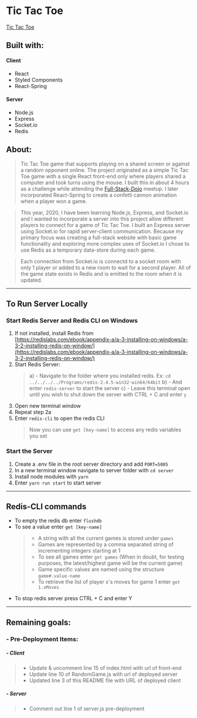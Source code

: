 # Tic Tac Toe

[Tic Tac Toe]('./')

## Built with:

#### Client

- React
- Styled Components
- React-Spring

#### Server

- Node.js
- Express
- Socket.io
- Redis

## About:

> Tic Tac Toe game that supports playing on a shared screen or against a random opponent online. The project originated as a simple Tic Tac Toe game with a single React front-end only where players shared a computer and took turns using the mouse. I built this in about 4 hours as a challenge while attending the [Full-Stack-Dojo](https://www.meetup.com/Full-Stack-Dev-Factory/) meetup. I later incorporated React-Spring to create a confetti cannon animation when a player won a game.

> This year, 2020, I have been learning Node.js, Express, and Socket.io and I wanted to incorporate a server into this project allow different players to connect for a game of Tic Tac Toe. I built an Express server using Socket.io for rapid server-client communication. Because my primary focus was creating a full-stack website with basic game functionality and exploring more complex uses of Socket.io I chose to use Redis as a temporary data-store during each game.

> Each connection from Socket.io is connectd to a socket room with only 1 player or added to a new room to wait for a second player. All of the game state exists in Redis and is emitted to the room when it is updated.

---

## To Run Server Locally

### Start Redis Server and Redis CLI on Windows

1.  If not installed, install Redis from [https://redislabs.com/ebook/appendix-a/a-3-installing-on-windows/a-3-2-installing-redis-on-window/](https://redislabs.com/ebook/appendix-a/a-3-installing-on-windows/a-3-2-installing-redis-on-window/)
2.  Start Redis Server:
    > a) - Navigate to the folder where you installed redis. Ex: `cd ../../../../Programs/redis-2.4.5-win32-win64/64bit`
    > b) - And enter `redis-server` to start the server
    > c) - Leave this terminal open until you wish to shut down the server with CTRL + C and enter `y`
3.  Open new terminal window
4.  Repeat step 2a
5.  Enter `redis-cli` to open the redis CLI
    > Now you can use `get [key-name]` to access any redis variables you set

### Start the Server

1.  Create a .env file in the root server directory and add `PORT=5005`
2.  In a new terminal window navigate to server folder with `cd server`
3.  Install node modules with `yarn`
4.  Enter `yarn run start` to start server

---

## Redis-CLI commands

- To empty the redis db enter `flushdb`
- To see a value enter `get [key-name]`
  > - A string with all the current games is stored under `games`
  > - Games are represented by a comma separated string of incrementing integers starting at 1
  > - To see all games enter `get games` (When in doubt, for testing purposes, the latest/highest game will be the current game)
  > - Game specific values are named using the structure `game#.value-name`
  > - To retrieve the list of player x's moves for game 1 enter `get 1.xMoves`
- To stop redis server press CTRL + C and enter Y

---

## Remaining goals:

### - Pre-Deployment Items:

##### - Client

> - Update & uncomment line 15 of index.html with url of front-end
> - Update line 10 of RandomGame.js with url of deployed server
> - Updated line 3 of this README file with URL of deployed client

##### - Server

> - Comment out line 1 of server.js pre-deployment
